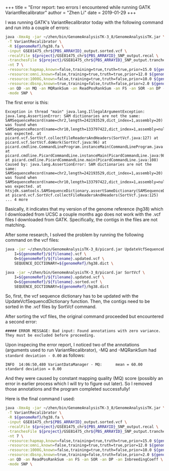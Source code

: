 +++
title = "Error report: two errors I encountered while running GATK VariantRecalibrator"
author = "Zhen Li"
date = 2019-01-29
+++

I was running GATK's VariantRecalibrator today with the following command and run into a couple of errors:

```bash
java -Xmx4g -jar ~/zhen/bin/GenomeAnalysisTK-3_8/GenomeAnalysisTK.jar \
 -T VariantRecalibrator \
 -R ${genomeRef}/hg38.fa \
 -input GSE81475_chr${PBS_ARRAYID}_output.sorted.vcf \
 -recalFile ${project}/GSE81475_chr${PBS_ARRAYID}_SNP_output.recal \
 -tranchesFile ${project}/GSE81475_chr${PBS_ARRAYID}_SNP_output.tranches \
 -nt 7 \
 -resource:hapmap,known=false,training=true,truth=true,prior=15.0 ${genomeRef}/hapmap_3.3.hg38.vcf \
 -resource:omni,known=false,training=true,truth=true,prior=12.0 ${genomeRef}/1000G_omni2.5.hg38.vcf \
 -resource:1000G,known=false,training=true,truth=false,prior=10.0 ${genomeRef}/1000G_phase1.snps.high_confidence.hg38.vcf \
 -resource:dbsnp,known=true,training=false,truth=false,prior=2.0 ${genomeRef}/dbsnp_138.hg38.vcf \
 -an QD -an MQ -an MQRankSum -an ReadPosRankSum -an FS -an SOR -an DP -an InbreedingCoeff \
 -mode SNP \
```

The first error is this:

```
Exception in thread "main" java.lang.IllegalArgumentException: java.lang.AssertionError: SAM dictionaries are not the same: SAMSequenceRecord(name=chr2,length=242193529,dict_index=1,assembly=20) was found when SAMSequenceRecord(name=chr10,length=133797422,dict_index=1,assembly=null) was expected. at picard.vcf.SortVcf.collectFileReadersAndHeaders(SortVcf.java:127) at picard.vcf.SortVcf.doWork(SortVcf.java:96) at picard.cmdline.CommandLineProgram.instanceMain(CommandLineProgram.java:268) at picard.cmdline.PicardCommandLine.instanceMain(PicardCommandLine.java:98) at picard.cmdline.PicardCommandLine.main(PicardCommandLine.java:108) Caused by: java.lang.AssertionError: SAM dictionaries are not the same: SAMSequenceRecord(name=chr2,length=242193529,dict_index=1,assembly=20) was found when SAMSequenceRecord(name=chr10,length=133797422,dict_index=1,assembly=null) was expected. at htsjdk.samtools.SAMSequenceDictionary.assertSameDictionary(SAMSequenceDictionary.java:169) at picard.vcf.SortVcf.collectFileReadersAndHeaders(SortVcf.java:125) ... 4 more
```

Basically, it indicates that my version of the genome reference (hg38) which I downloaded from UCSC a couple months ago does not work with the .vcf files I downloaded from GATK. Specifically, the contigs in the files are not matching.

After some research, I solved the problem by running the following command on the vcf files:

```bash
java -jar ~/zhen/bin/GenomeAnalysisTK-3_8/picard.jar UpdateVcfSequenceDictionary \
    I=${genomeRef}/${filename}.vcf \
    O=${genomeRef}/${filename}.updated.vcf \
    SEQUENCE_DICTIONARY=${genomeRef}/hg38.dict \

java -jar ~/zhen/bin/GenomeAnalysisTK-3_8/picard.jar SortVcf \
    I=${genomeRef}/${filename}.updated.vcf \
    O=${genomeRef}/${filename}.sorted.vcf \
    SEQUENCE_DICTIONARY=${genomeRef}/hg38.dict
```

So, first, the vcf sequence dictionary has to be updated with the UpdateVcfSequencdDictionary function. Then, the contigs need to be sorted in the .vcf files by SortVcf command.

After sorting the vcf files, the original command proceeded but encountered a second error:

```
##### ERROR MESSAGE: Bad input: Found annotations with zero variance. They must be excluded before proceeding.
```

Upon inspecing the error report, I noticed two of the annotations (arguments used to run VariantRecalibrator), -MQ and -MQRankSum had ```standard deviation - 0.00``` as follows:

```
INFO  14:06:50,480 VariantDataManager - MQ:      mean = 60.00    standard deviation = 0.00
```
And they were caused by constant mapping quality (MQ) score (possibly an error in earlier process which I will try to figure out later). So I removed those annotations and the program completed successfully!

Here is the final command I used:

```bash
java -Xmx4g -jar ~/zhen/bin/GenomeAnalysisTK-3_8/GenomeAnalysisTK.jar \
 -T VariantRecalibrator \
 -R ${genomeRef}/hg38.fa \
 -input GSE81475_chr${PBS_ARRAYID}_output.sorted.vcf \
 -recalFile ${project}/GSE81475_chr${PBS_ARRAYID}_SNP_output.recal \
 -tranchesFile ${project}/GSE81475_chr${PBS_ARRAYID}_SNP_output.tranches \
 -nt 7 \
 -resource:hapmap,known=false,training=true,truth=true,prior=15.0 ${genomeRef}/hapmap_3.3.hg38.sorted.vcf \
 -resource:omni,known=false,training=true,truth=true,prior=12.0 ${genomeRef}/1000G_omni2.5.hg38.sorted.vcf \
 -resource:1000G,known=false,training=true,truth=false,prior=10.0 ${genomeRef}/1000G_phase1.snps.high_confidence.hg38.sorted.vcf \
 -resource:dbsnp,known=true,training=false,truth=false,prior=2.0 ${genomeRef}/dbsnp_138.hg38.sorted.vcf \
 -an QD -an ReadPosRankSum -an FS -an SOR -an DP -an InbreedingCoeff \
 -mode SNP \
```
